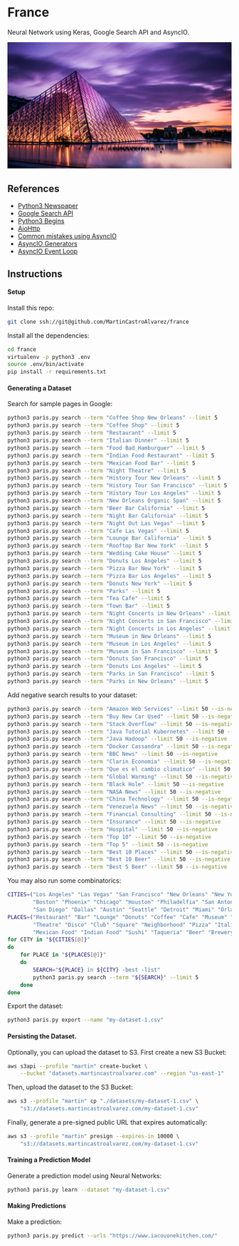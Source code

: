 # France
Neural Network using Keras, Google Search API and AsyncIO.

![image-alt](./france.jpg)

## References
- [Python3 Newspaper](https://pypi.org/project/newspaper3k/)
- [Google Search API](https://github.com/abenassi/Google-Search-API)
- [Python3 Begins](https://pypi.org/project/begins/)
- [AioHttp](https://aiohttp.readthedocs.io/en/stable/)
- [Common mistakes using AsyncIO](https://xinhuang.github.io/posts/2017-07-31-common-mistakes-using-python3-asyncio.html)
- [AsyncIO Generators](https://github.com/python-trio/async_generator)
- [AsyncIO Event Loop](https://docs.python.org/3/library/asyncio-eventloop.html)

## Instructions

#### Setup
Install this repo:
```bash
git clone ssh://git@github.com/MartinCastroAlvarez/france
```
Install all the dependencies:
```bash
cd france
virtualenv -p python3 .env
source .env/bin/activate
pip install -r requirements.txt
```

#### Generating a Dataset
Search for sample pages in Google:
```bash
python3 paris.py search --term "Coffee Shop New Orleans" --limit 5
python3 paris.py search --term "Coffee Shop" --limit 5
python3 paris.py search --term "Restaurant" --limit 5
python3 paris.py search --term "Italian Dinner" --limit 5
python3 paris.py search --term "Food Bad Hamburguer" --limit 5
python3 paris.py search --term "Indian Food Restaurant" --limit 5
python3 paris.py search --term "Mexican Food Bar" --limit 5
python3 paris.py search --term "Night Theatre" --limit 5
python3 paris.py search --term "History Tour New Orleans" --limit 5
python3 paris.py search --term "History Tour San Francisco" --limit 5
python3 paris.py search --term "History Tour Los Angeles" --limit 5
python3 paris.py search --term "New Orleans Organic Span" --limit 5
python3 paris.py search --term "Beer Bar California" --limit 5
python3 paris.py search --term "Night Bar California" --limit 5
python3 paris.py search --term "Night Out Las Vegas" --limit 5
python3 paris.py search --term "Cafe Las Vegas" --limit 5
python3 paris.py search --term "Lounge Bar California" --limit 5
python3 paris.py search --term "Rooftop Bar New York" --limit 5
python3 paris.py search --term "Wedding Cake House" --limit 5
python3 paris.py search --term "Donuts Los Angeles" --limit 5
python3 paris.py search --term "Pizza Bar New York" --limit 5
python3 paris.py search --term "Pizza Bar Los Angeles" --limit 5
python3 paris.py search --term "Donuts New York" --limit 5
python3 paris.py search --term "Parks" --limit 5
python3 paris.py search --term "Tea Cafe" --limit 5
python3 paris.py search --term "Town Bar" --limit 5
python3 paris.py search --term "Night Concerts in New Orleans" --limit 5
python3 paris.py search --term "Night Concerts in San Francisco" --limit 5
python3 paris.py search --term "Night Concerts in Los Angeles" --limit 5
python3 paris.py search --term "Museum in New Orleans" --limit 5
python3 paris.py search --term "Museum in Los Angeles" --limit 5
python3 paris.py search --term "Museum in San Francisco" --limit 5
python3 paris.py search --term "Donuts San Francisco" --limit 5
python3 paris.py search --term "Donuts Los Angeles" --limit 5
python3 paris.py search --term "Parks in San Francisco" --limit 5
python3 paris.py search --term "Parks in New Orleans" --limit 5
```
Add negative search results to your dataset:
```bash
python3 paris.py search --term "Amazon Web Services" --limit 50 --is-negative
python3 paris.py search --term "Buy New Car Used" --limit 50 --is-negative
python3 paris.py search --term "Stack Overflow" --limit 50 --is-negative
python3 paris.py search --term "Java Tutorial Kubernetes" --limit 50 --is-negative
python3 paris.py search --term "Java Hadoop" --limit 50 --is-negative
python3 paris.py search --term "Docker Cassandra" --limit 50 --is-negative
python3 paris.py search --term "BBC News" --limit 50 --is-negative
python3 paris.py search --term "Clarin Economia" --limit 50 --is-negative
python3 paris.py search --term "Que es el cambio climatico" --limit 50 --is-negative
python3 paris.py search --term "Global Warming" --limit 50 --is-negative
python3 paris.py search --term "Black Hole" --limit 50 --is-negative
python3 paris.py search --term "NASA News" --limit 50 --is-negative
python3 paris.py search --term "China Technology" --limit 50 --is-negative
python3 paris.py search --term "Venezuela News" --limit 50 --is-negative
python3 paris.py search --term "Financial Consulting" --limit 50 --is-negative
python3 paris.py search --term "Insurance" --limit 50 --is-negative
python3 paris.py search --term "Hospital" --limit 50 --is-negative
python3 paris.py search --term "Top 10" --limit 50 --is-negative
python3 paris.py search --term "Top 5" --limit 50 --is-negative
python3 paris.py search --term "Best 10 Places" --limit 50 --is-negative
python3 paris.py search --term "Best 10 Beer" --limit 50 --is-negative
python3 paris.py search --term "Best 5 Beer" --limit 50 --is-negative
```
You may also run some combinatorics:
```bash
CITIES=("Los Angeles" "Las Vegas" "San Francisco" "New Orleans" "New York"
        "Boston" "Phoenix" "Chicago" "Houston" "Philadelfia" "San Antonio"
        "San Diego" "Dallas" "Austin" "Seattle" "Detroit" "Miami" "Orlando")
PLACES=("Restaurant" "Bar" "Lounge" "Donuts" "Coffee" "Cafe" "Museum" "Park" "BBQ"
        "Theatre" "Disco" "Club" "Square" "Neighborhood" "Pizza" "Italian Food"
        "Mexican Food" "Indian Food" "Sushi" "Taqueria" "Beer" "Brewery")
for CITY in "${CITIES[@]}"
do
    for PLACE in "${PLACES[@]}"
    do
        SEARCH="${PLACE} in ${CITY} -best -list"
        python3 paris.py search --term "${SEARCH}" --limit 5
    done
done
```
Export the dataset:
```bash
python3 paris.py export --name "my-dataset-1.csv"
```

#### Persisting the Dataset.
Optionally, you can upload the dataset to S3.
First create a new S3 Bucket:
```bash
aws s3api --profile "martin" create-bucket \
    --bucket "datasets.martincastroalvarez.com" --region "us-east-1"
```
Then, upload the dataset to the S3 Bucket:
```bash
aws s3 --profile "martin" cp "./datasets/my-dataset-1.csv" \
    "s3://datasets.martincastroalvarez.com/my-dataset-1.csv"
```
Finally, generate a pre-signed public URL that expires automatically:
```bash
aws s3 --profile "martin" presign --expires-in 10000 \
    "s3://datasets.martincastroalvarez.com/my-dataset-1.csv"
```

#### Training a Prediction Model
Generate a prediction model using Neural Networks:
```bash
python3 paris.py learn --dataset "my-dataset-1.csv"
```

#### Making Predictions
Make a prediction:
```bash
python3 paris.py predict --urls "https://www.iacovonekitchen.com/"
```
